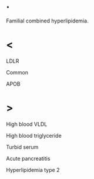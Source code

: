 # .

Familial combined hyperlipidemia.

# <

LDLR

Common

APOB

# >

High blood VLDL

High blood triglyceride

Turbid serum

Acute pancreatitis

Hyperlipidemia type 2
